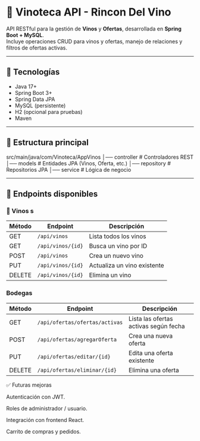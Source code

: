 # 🍷 Vinoteca API - Rincon Del Vino

API RESTful para la gestión de **Vinos** y **Ofertas**, desarrollada en **Spring Boot + MySQL**.  
Incluye operaciones CRUD para vinos y ofertas, manejo de relaciones y filtros de ofertas activas.

---

## 🚀 Tecnologías
- Java 17+
- Spring Boot 3+
- Spring Data JPA
- MySQL (persistente)
- H2 (opcional para pruebas)
- Maven

---

## 📂 Estructura principal

src/main/java/com/Vinoteca/AppVinos
│── controller # Controladores REST
│── models # Entidades JPA (Vinos, Oferta, etc.)
│── repository # Repositorios JPA
│── service # Lógica de negocio


---

## 📌 Endpoints disponibles

### 🥂 Vinos s
| Método | Endpoint           | Descripción |
|--------|-------------------|-------------|
| GET    | `/api/vinos`      | Lista todos los vinos |
| GET    | `/api/vinos/{id}` | Busca un vino por ID |
| POST   | `/api/vinos`      | Crea un nuevo vino |
| PUT    | `/api/vinos/{id}` | Actualiza un vino existente |
| DELETE | `/api/vinos/{id}` | Elimina un vino |

###  Bodegas
| Método | Endpoint                       | Descripción                           |
| ------ | ------------------------------ | ------------------------------------- |
| GET    | `/api/ofertas/ofertas/activas` | Lista las ofertas activas según fecha |
| POST   | `/api/ofertas/agregarOferta`   | Crea una nueva oferta                 |
| PUT    | `/api/ofertas/editar/{id}`     | Edita una oferta existente            |
| DELETE | `/api/ofertas/eliminar/{id}`   | Elimina una oferta                    |

✅ Futuras mejoras

Autenticación con JWT.

Roles de administrador / usuario.

Integración con frontend React.

Carrito de compras y pedidos.
